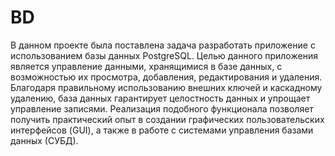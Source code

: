 # BD
В данном проекте была поставлена задача разработать приложение с использованием базы данных PostgreSQL. Целью данного приложения является управление данными, хранящимися в базе данных, с возможностью их просмотра, добавления, редактирования и удаления. Благодаря правильному использованию внешних ключей и каскадному удалению, база данных гарантирует целостность данных и упрощает управление записями. Реализация подобного функционала позволяет получить практический опыт в создании графических пользовательских интерфейсов (GUI), а также в работе с системами управления базами данных (СУБД).
